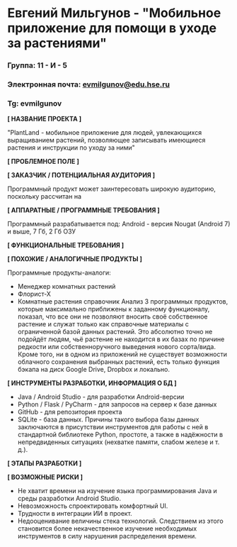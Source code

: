 # Евгений Мильгунов - "Мобильное приложение для помощи в уходе за растениями"

### Группа: 11 - И - 5
### Электронная почта: evmilgunov@edu.hse.ru
### Tg: evmilgunov


**[ НАЗВАНИЕ ПРОЕКТА ]**

"PlantLand - мобильное приложение для людей, увлекающихся выращиванием растений, позволяющее записывать имеющиеся растения и инструкции по уходу за ними"

**[ ПРОБЛЕМНОЕ ПОЛЕ ]**



**[ ЗАКАЗЧИК / ПОТЕНЦИАЛЬНАЯ АУДИТОРИЯ ]**

Программный продукт может заинтересовать широкую аудиторию, поскольку рассчитан на 

**[ АППАРАТНЫЕ / ПРОГРАММНЫЕ ТРЕБОВАНИЯ ]**

Программный разрабатывается под:
Android - версия Nougat (Android 7) и выше, 7 Гб, 2 Гб ОЗУ

**[ ФУНКЦИОНАЛЬНЫЕ ТРЕБОВАНИЯ ]**



**[ ПОХОЖИЕ / АНАЛОГИЧНЫЕ ПРОДУКТЫ ]**

Программные продукты-аналоги:
*  Менеджер комнатных растений
*  Флорист-Х
*  Комнатные растения справочник
Анализ 3 программных продуктов, которые максимально приближены к заданному функционалу, показал, что все они не позволяют вносить своё собственное растение и служат только как справочные материалы с ограниченной базой данных растений. Это абсолютно точно не подойдёт людям, чьё растение не находится в их базах по причине редкости или собственноручного выведения нового сорта/вида. Кроме того, ни в одном из приложений не существует возможности облачного сохранения выбранных растений, есть только функция бэкапа на диск Google Drive, Dropbox и локально.

**[ ИНСТРУМЕНТЫ РАЗРАБОТКИ, ИНФОРМАЦИЯ О БД ]**

*  Java / Android Studio - для разработки Android-версии
*  Python / Flask / PyCharm - для запросов на сервер к базе данных
*  GitHub - для репозитория проекта
*  SQLite - база данных.
Причины такого выбора базы данных заключаются в присутствии инструментов для работы с ней в стандартной библиотеке Python, простоте, а также в надёжности в непредвиденных ситуациях (нехватке памяти, слабом железе и т. д.).

**[ ЭТАПЫ РАЗРАБОТКИ ]**



**[ ВОЗМОЖНЫЕ РИСКИ ]**

*  Не хватит времени на изучение языка программирования Java и среды разработки Android Studio.
*  Невозможность спроектировать комфортный UI.
*  Трудности в интеграции ИИ в проект.
*  Недооценивание величины стека технологий. Следствием из этого становится более некачественное изучение необходимых инструментов в силу нарушения распределения времени.
